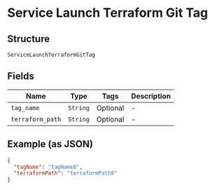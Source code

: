 
# Service Launch Terraform Git Tag

## Structure

`ServiceLaunchTerraformGitTag`

## Fields

| Name | Type | Tags | Description |
|  --- | --- | --- | --- |
| `tag_name` | `String` | Optional | - |
| `terraform_path` | `String` | Optional | - |

## Example (as JSON)

```json
{
  "tagName": "tagName8",
  "terraformPath": "terraformPath8"
}
```


